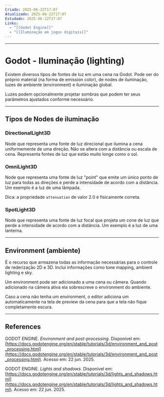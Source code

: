 ```yaml
---
Criado: 2025-06-22T17:07
Atualizado: 2025-06-22T17:07
Estudado: 2025-06-22T17:07
Links:
  - "[[Godot Engine]]"
  - "[[Iluminação em jogos digitais]]"
---
```

---
# Godot - Iluminação (lighting)

Existem diversos tipos de fontes de luz em uma cena na Godot. Pode ser do próprio material (na forma de emission color), de nodes de iluminação, luzes de ambiente (environment) e iluminação global.

Luzes podem opcionalmente projetar sombras que podem ter seus parâmetros ajustados conforme necessário.

---
## Tipos de Nodes de iluminação

### DirectionalLight3D

Node que representa uma fonte de luz direcional que ilumina a cena uniformemente de uma direção. Não se altera com a distância ou escala de cena. Representa fontes de luz que estão muito longe como o sol.
### OmniLight3D

Node que representa uma fonte de luz "point" que emite um único ponto de luz para todas as direções e perde a intensidade de acordo com a distância. Um exemplo é a luz de uma lâmpada.

Dica: a propriedade `attenuation` de valor 2.0 é fisicamente correta.
### SpotLight3D

Node que representa uma fonte de luz focal que projeta um cone de luz que perde a intensidade de acordo com a distância. Um exemplo é a luz de uma lanterna.

---
## Environment (ambiente)

É o recurso que armazena todas as informação necessárias para o controle de rederização 2D e 3D. Inclui informações como tone mapping, ambient lighting e sky.

Um environment pode ser adicionado a uma cena ou câmera. Quando adicionado na câmera ativa ela sobrescreve o environment do ambiente.

Caso a cena não tenha um environment, o editor adiciona um automaticamente na tela de preview da cena para que a tela não fique completamente escura.


---
## References

GODOT ENGINE. _Environment and post-processing_. Disponível em: [https://docs.godotengine.org/en/stable/tutorials/3d/environment_and_post_processing.html](https://docs.godotengine.org/en/stable/tutorials/3d/environment_and_post_processing.html). Acesso em: 22 jun. 2025.

GODOT ENGINE. _Lights and shadows_. Disponível em: [https://docs.godotengine.org/en/stable/tutorials/3d/lights_and_shadows.html](https://docs.godotengine.org/en/stable/tutorials/3d/lights_and_shadows.html). Acesso em: 22 jun. 2025.